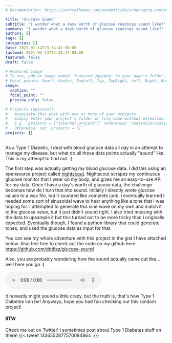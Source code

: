 ```yaml
---
# Documentation: https://sourcethemes.com/academic/docs/managing-content/

title: "Glucose Sound"
subtitle: "I wonder what a days worth of glucose readings sound like?"
summary: "I wonder what a days worth of glucose readings sound like?"
authors: []
tags: []
categories: []
date: 2021-01-14T23:34:47-08:00
lastmod: 2021-01-14T23:34:47-08:00
featured: false
draft: false

# Featured image
# To use, add an image named `featured.jpg/png` to your page's folder.
# Focal points: Smart, Center, TopLeft, Top, TopRight, Left, Right, BottomLeft, Bottom, BottomRight.
image:
  caption: ""
  focal_point: ""
  preview_only: false

# Projects (optional).
#   Associate this post with one or more of your projects.
#   Simply enter your project's folder or file name without extension.
#   E.g. `projects = ["internal-project"]` references `content/project/deep-learning/index.md`.
#   Otherwise, set `projects = []`.
projects: []
---
```


As a Type 1 Diabetic, I deal with blood glucose data all day in an attempt to manage my disease, but what do all those
data points actually "sound" like. This is my attempt to find out. :)

The first step was actually getting my blood glucose data. I did this using an opensource project called [nightscout](http://www.nightscout.info/).
Nightscout scrapes my continuous glucose monitor that I wear on my body, and gives me an easy-to-use API for my data.
Once I have a day's worth of glucose data, the challenge becomes how do I turn that into sound.
Initially I directly wrote glucose values to a wav file, but it sounded like complete junk. I eventually learned I needed
some sort of sinusoidal wave to hear anything like a tone that I was hoping for. I attempted to generate this sine wave
on my own and match it to the glucose value, but it just didn't sound right. I also tried messing with the data to
upsample it but this turned out to be more tricky than I originally expected. Eventually though, I found a python library that could
generate tones, and used the glucose data as input for that. 

You can see my whole adventure with this project in the gist I have attached below.
Also feel free to check out the code on my github here: https://github.com/dddiaz/glucose-sound

Also, you are probably wondering how the sound actually came out like... well here you go :)

<audio controls>
  <source src="glucose.mp3" type="audio/mpeg">
Your browser does not support the audio element.
</audio>

It honestly might sound a little crazy, but the truth is, that's how Type 1 Diabetes can be! Anyways, hope you had fun
checking out this random project!

<script src="https://gist.github.com/dddiaz/3a3d384748937b1b0bce1404314a225f.js"></script>


#### BTW
Check me out on Twitter! I sometimes post about Type 1 Diabetes stuff on there!
{{< tweet 1336552877570084864 >}}
